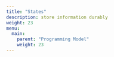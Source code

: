 ```yaml
---
title: "States"
description: store information durably
weight: 23
menu:
  main: 
    parent: "Programming Model"
    weight: 23
---
```

